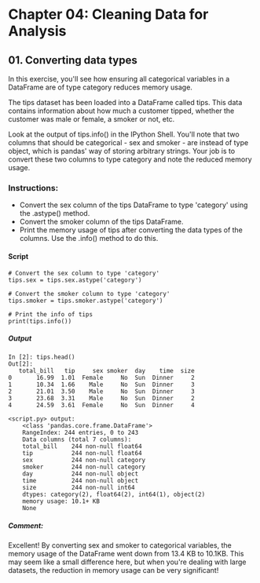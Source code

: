 # Chapter 04: Cleaning Data for Analysis

## 01. Converting data types
In this exercise, you'll see how ensuring all categorical variables in a DataFrame are of type category reduces memory usage.

The tips dataset has been loaded into a DataFrame called tips. This data contains information about how much a customer tipped, whether the customer was male or female, a smoker or not, etc.

Look at the output of tips.info() in the IPython Shell. You'll note that two columns that should be categorical - sex and smoker - are instead of type object, which is pandas' way of storing arbitrary strings. Your job is to convert these two columns to type category and note the reduced memory usage.

### Instructions:
* Convert the sex column of the tips DataFrame to type 'category' using the .astype() method.
* Convert the smoker column of the tips DataFrame.
* Print the memory usage of tips after converting the data types of the columns. Use the .info() method to do this.

#### Script
```
# Convert the sex column to type 'category'
tips.sex = tips.sex.astype('category')

# Convert the smoker column to type 'category'
tips.smoker = tips.smoker.astype('category')

# Print the info of tips
print(tips.info())
```

##### Output
```
In [2]: tips.head()
Out[2]: 
   total_bill   tip     sex smoker  day    time  size
0       16.99  1.01  Female     No  Sun  Dinner     2
1       10.34  1.66    Male     No  Sun  Dinner     3
2       21.01  3.50    Male     No  Sun  Dinner     3
3       23.68  3.31    Male     No  Sun  Dinner     2
4       24.59  3.61  Female     No  Sun  Dinner     4

<script.py> output:
    <class 'pandas.core.frame.DataFrame'>
    RangeIndex: 244 entries, 0 to 243
    Data columns (total 7 columns):
    total_bill    244 non-null float64
    tip           244 non-null float64
    sex           244 non-null category
    smoker        244 non-null category
    day           244 non-null object
    time          244 non-null object
    size          244 non-null int64
    dtypes: category(2), float64(2), int64(1), object(2)
    memory usage: 10.1+ KB
    None
```
##### Comment:
Excellent! By converting sex and smoker to categorical variables, the memory usage of the DataFrame went down from 13.4 KB to 10.1KB. This may seem like a small difference here, but when you're dealing with large datasets, the reduction in memory usage can be very significant!

